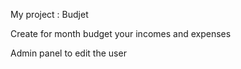
My project : Budjet

Create for month budget your incomes and expenses

Admin panel to edit the user
